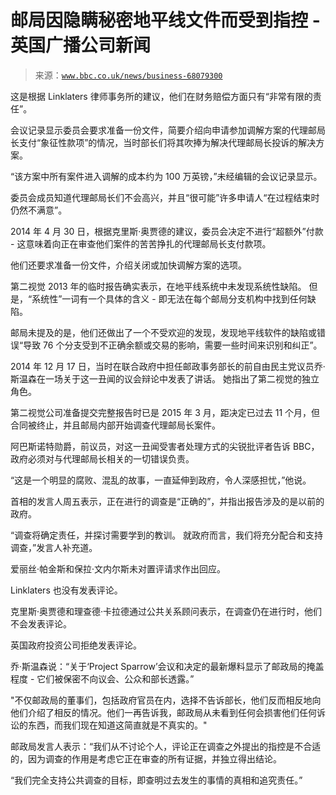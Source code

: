 <!--yml

类别：未分类

日期：2024 年 5 月 27 日 15:12:45

-->

# 邮局因隐瞒秘密地平线文件而受到指控 - 英国广播公司新闻

> 来源：[`www.bbc.co.uk/news/business-68079300`](https://www.bbc.co.uk/news/business-68079300)

这是根据 Linklaters 律师事务所的建议，他们在财务赔偿方面只有“非常有限的责任”。

会议记录显示委员会要求准备一份文件，简要介绍向申请参加调解方案的代理邮局长支付“象征性款项”的情况，当时部长们将其吹捧为解决代理邮局长投诉的解决方案。

“该方案中所有案件进入调解的成本约为 100 万英镑，”未经编辑的会议记录显示。

委员会成员知道代理邮局长们不会高兴，并且“很可能”许多申请人“在过程结束时仍然不满意”。

2014 年 4 月 30 日，根据克里斯·奥贾德的建议，委员会决定不进行“超额外”付款 - 这意味着向正在审查他们案件的苦苦挣扎的代理邮局长支付款项。

他们还要求准备一份文件，介绍关闭或加快调解方案的选项。

第二视觉 2013 年的临时报告确实表示，在地平线系统中未发现系统性缺陷。 但是，“系统性”一词有一个具体的含义 - 即无法在每个邮局分支机构中找到任何缺陷。

邮局未提及的是，他们还做出了一个不受欢迎的发现，发现地平线软件的缺陷或错误“导致 76 个分支受到不正确余额或交易的影响，需要一些时间来识别和纠正”。

2014 年 12 月 17 日，当时在联合政府中担任邮政事务部长的前自由民主党议员乔·斯温森在一场关于这一丑闻的议会辩论中发表了讲话。 她指出了第二视觉的独立角色。

第二视觉公司准备提交完整报告时已是 2015 年 3 月，距决定已过去 11 个月，但合同被终止，并且邮局内部开始调查代理邮局长案件。

阿巴斯诺特勋爵，前议员，对这一丑闻受害者处理方式的尖锐批评者告诉 BBC，政府必须对与代理邮局长相关的一切错误负责。

“这是一个明显的腐败、混乱的故事，一直延伸到政府，令人深感担忧，”他说。

首相的发言人周五表示，正在进行的调查是“正确的”，并指出报告涉及的是以前的政府。

“调查将确定责任，并探讨需要学到的教训。 就政府而言，我们将充分配合和支持调查，”发言人补充道。

爱丽丝·帕金斯和保拉·文内尔斯未对置评请求作出回应。

Linklaters 也没有发表评论。

克里斯·奥贾德和理查德·卡拉德通过公共关系顾问表示，在调查仍在进行时，他们不会发表评论。

英国政府投资公司拒绝发表评论。

乔·斯温森说：“关于‘Project Sparrow’会议和决定的最新爆料显示了邮政局的掩盖程度 - 它们被保密不向议会、公众和部长透露。”

"不仅邮政局的董事们，包括政府官员在内，选择不告诉部长，他们反而相反地向他们介绍了相反的情况。他们一再告诉我，邮政局从未看到任何会损害他们任何诉讼的东西，而我们现在知道这简直就是不真实的。"

邮政局发言人表示：“我们从不讨论个人，评论正在调查之外提出的指控是不合适的，因为调查的作用是考虑它正在审查的所有证据，并独立得出结论。

“我们完全支持公共调查的目标，即查明过去发生的事情的真相和追究责任。”
